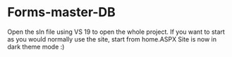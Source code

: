 # Forms-master-DB

Open the sln file using VS 19 to open the whole project.
If you want to start as you would normally use the site, start from home.ASPX
Site is now in dark theme mode :)
